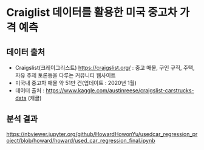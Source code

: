 # Craiglist 데이터를 활용한 미국 중고차 가격 예측


## 데이터 출처
- Craigslist(크레이그리스트) https://craigslist.org/ : 중고 매물, 구인 구직, 주택, 자유 주제 토론등을 다루는 커뮤니티 웹사이트
- 미국내 중고차 매물 약 51만 건(업데이트 : 2020년 1월)
- 데이터 출처 : https://www.kaggle.com/austinreese/craigslist-carstrucks-data (캐글)

## 분석 결과
https://nbviewer.jupyter.org/github/HowardHowonYu/usedcar_regression_project/blob/howard/howard/used_car_regression_final.ipynb

